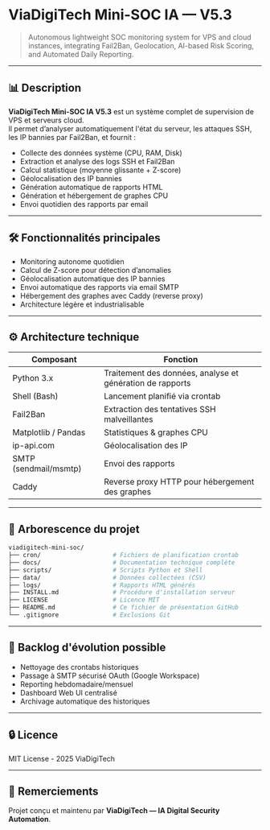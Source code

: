
# ViaDigiTech Mini-SOC IA — V5.3

> Autonomous lightweight SOC monitoring system for VPS and cloud instances, integrating Fail2Ban, Geolocation, AI-based Risk Scoring, and Automated Daily Reporting.

---

## 📊 Description

**ViaDigiTech Mini-SOC IA V5.3** est un système complet de supervision de VPS et serveurs cloud.  
Il permet d’analyser automatiquement l'état du serveur, les attaques SSH, les IP bannies par Fail2Ban, et fournit :

- Collecte des données système (CPU, RAM, Disk)
- Extraction et analyse des logs SSH et Fail2Ban
- Calcul statistique (moyenne glissante + Z-score)
- Géolocalisation des IP bannies
- Génération automatique de rapports HTML
- Génération et hébergement de graphes CPU
- Envoi quotidien des rapports par email

---

## 🛠️ Fonctionnalités principales

- Monitoring autonome quotidien
- Calcul de Z-score pour détection d’anomalies
- Géolocalisation automatique des IP bannies
- Envoi automatique des rapports via email SMTP
- Hébergement des graphes avec Caddy (reverse proxy)
- Architecture légère et industrialisable

---

## ⚙️ Architecture technique

| Composant | Fonction |
| --------- | -------- |
| Python 3.x | Traitement des données, analyse et génération de rapports |
| Shell (Bash) | Lancement planifié via crontab |
| Fail2Ban | Extraction des tentatives SSH malveillantes |
| Matplotlib / Pandas | Statistiques & graphes CPU |
| ip-api.com | Géolocalisation des IP |
| SMTP (sendmail/msmtp) | Envoi des rapports |
| Caddy | Reverse proxy HTTP pour hébergement des graphes |

---

## 📂 Arborescence du projet

```bash
viadigitech-mini-soc/
├── cron/                    # Fichiers de planification crontab
├── docs/                    # Documentation technique complète
├── scripts/                 # Scripts Python et Shell
├── data/                    # Données collectées (CSV)
├── logs/                    # Rapports HTML générés
├── INSTALL.md               # Procédure d'installation serveur
├── LICENSE                  # Licence MIT
├── README.md                # Ce fichier de présentation GitHub
└── .gitignore               # Exclusions Git
```

---

## 🔮 Backlog d'évolution possible

- Nettoyage des crontabs historiques
- Passage à SMTP sécurisé OAuth (Google Workspace)
- Reporting hebdomadaire/mensuel
- Dashboard Web UI centralisé
- Archivage automatique des historiques

---

## 🔒 Licence

MIT License - 2025 ViaDigiTech

---

## 🙏 Remerciements

Projet conçu et maintenu par **ViaDigiTech — IA Digital Security Automation**.
